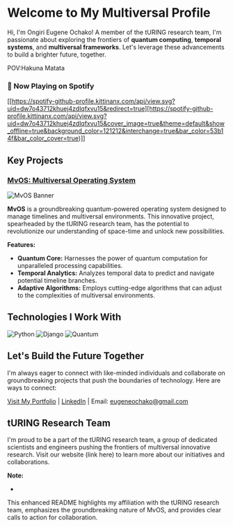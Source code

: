 # Welcome to My Multiversal Profile 

Hi, I'm Ongiri Eugene Ochako!  A member of the tURING research team, I'm passionate about exploring the frontiers of **quantum computing**, **temporal systems**, and **multiversal frameworks**. Let's leverage these advancements to build a brighter future, together. 

POV:Hakuna Matata

### 🎵 Now Playing on Spotify

[[https://spotify-github-profile.kittinanx.com/api/view.svg?uid=dw7o43712khuej4zdlqfxvu15&redirect=true][https://spotify-github-profile.kittinanx.com/api/view.svg?uid=dw7o43712khuej4zdlqfxvu15&cover_image=true&theme=default&show_offline=true&background_color=121212&interchange=true&bar_color=53b14f&bar_color_cover=true)]]


##  Key Projects

### [MvOS: Multiversal Operating System](https://github.com/your-repo/mvos) 

![MvOS Banner](path/to/banner-image.gif)

**MvOS** is a groundbreaking quantum-powered operating system designed to manage timelines and multiversal environments. This innovative project, spearheaded by the tURING research team, has the potential to revolutionize our understanding of space-time and unlock new possibilities.

**Features:**

- **Quantum Core:** Harnesses the power of quantum computation for unparalleled processing capabilities.
- **Temporal Analytics:** Analyzes temporal data to predict and navigate potential timeline branches.
- **Adaptive Algorithms:** Employs cutting-edge algorithms that can adjust to the complexities of multiversal environments.

##  Technologies I Work With

![Python](https://img.shields.io/badge/Python-3.9-blue?logo=python&logoColor=white)
![Django](https://img.shields.io/badge/Django-3.2-green?logo=django)
![Quantum](https://img.shields.io/badge/Quantum-IBM%20Qiskit-blue?logo=ibm)

##  Let's Build the Future Together

I'm always eager to connect with like-minded individuals and collaborate on groundbreaking projects that push the boundaries of technology. Here are ways to connect:

 [Visit My Portfolio](https://yourportfolio.com) |  [LinkedIn]((https://www.linkedin.com/in/eugeneochako/)) |  Email: eugeneochako@gmail.com

##  tURING Research Team

I'm proud to be a part of the tURING research team, a group of dedicated scientists and engineers pushing the frontiers of multiversal innovative research. Visit our website (link here) to learn more about our initiatives and collaborations.

**Note:**

- 

This enhanced README highlights my affiliation with the tURING research team, emphasizes the groundbreaking nature of MvOS, and provides clear calls to action for collaboration.
